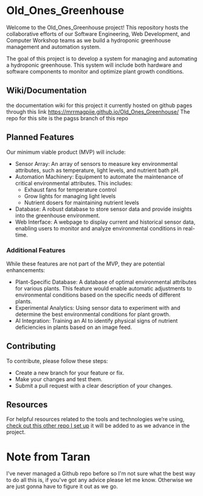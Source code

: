 # Old_Ones_Greenhouse


Welcome to the Old_Ones_Greenhouse project! This repository hosts the collaborative efforts of our Software Engineering, Web Development, and Computer Workshop teams as we build a hydroponic greenhouse management and automation system.

The goal of this project is to develop a system for managing and automating a hydroponic greenhouse. This system will include both hardware and software components to monitor and optimize plant growth conditions.

## Wiki/Documentation
the documentation wiki for this project it currently hosted on github pages through this link https://mrrmagpiie.github.io/Old_Ones_Greenhouse/ 
The repo for this site is the pagss branch of this repo
## Planned Features

Our minimum viable product (MVP) will include:

  - Sensor Array: An array of sensors to measure key environmental attributes, such as temperature, light levels, and nutrient bath pH.
  - Automation Machinery: Equipment to automate the maintenance of critical environmental attributes. This includes:
      - Exhaust fans for temperature control
      - Grow lights for managing light levels
      - Nutrient dosers for maintaining nutrient levels
  - Database: A robust database to store sensor data and provide insights into the greenhouse environment.
  - Web Interface: A webpage to display current and historical sensor data, enabling users to monitor and analyze environmental conditions in real-time.

### Additional Features

While these features are not part of the MVP, they are potential enhancements:

- Plant-Specific Database: A database of optimal environmental attributes for various plants. This feature would enable automatic adjustments to environmental conditions based on the specific needs of different plants.
- Experimental Analytics: Using sensor data to experiment with and determine the best environmental conditions for plant growth.
- AI Integration: Training an AI to identify physical signs of nutrient deficiencies in plants based on an image feed.


## Contributing

To contribute, please follow these steps:

  - Create a new branch for your feature or fix.
  - Make your changes and test them.
  - Submit a pull request with a clear description of your changes.

## Resources

For helpful resources related to the tools and technologies we’re using, [check out this other repo I set up](https://github.com/MrrMagpiie/Helpful_Resources.git) it will be added to as we advance in the project.


# Note from Taran
I've never managed a Github repo before so I'm not sure what the best way to do all this is, if you've got any advice please let me know. Otherwise we are just gonna have to figure it out as we go.
